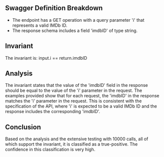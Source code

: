 ## Swagger Definition Breakdown
- The endpoint has a GET operation with a query parameter 'i' that represents a valid IMDb ID.
- The response schema includes a field 'imdbID' of type string.

## Invariant
The invariant is: input.i == return.imdbID

## Analysis
The invariant states that the value of the 'imdbID' field in the response should be equal to the value of the 'i' parameter in the request. The examples provided show that for each request, the 'imdbID' in the response matches the 'i' parameter in the request. This is consistent with the specification of the API, where 'i' is expected to be a valid IMDb ID and the response includes the corresponding 'imdbID'.

## Conclusion
Based on the analysis and the extensive testing with 10000 calls, all of which support the invariant, it is classified as a true-positive. The confidence in this classification is very high.

